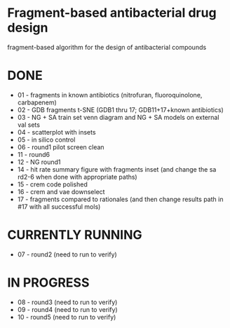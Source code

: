 # Fragment-based antibacterial drug design
fragment-based algorithm for the design of antibacterial compounds

# DONE
* 01 - fragments in known antibiotics (nitrofuran, fluoroquinolone, carbapenem)
* 02 - GDB fragments t-SNE (GDB1 thru 17; GDB11+17+known antibiotics)
* 03 - NG + SA train set venn diagram and NG + SA models on external val sets
* 04 - scatterplot with insets
* 05 - in silico control
* 06 - round1 pilot screen clean
* 11 - round6
* 12 - NG round1
* 14 - hit rate summary figure with fragments inset (and change the sa rd2-6 when done with appropriate paths)
* 15 - crem code polished
* 16 - crem and vae downselect
* 17 - fragments compared to rationales (and then change results path in #17 with all successful mols)

# CURRENTLY RUNNING
* 07 - round2 (need to run to verify)
  
# IN PROGRESS
* 08 - round3 (need to run to verify)
* 09 - round4 (need to run to verify)
* 10 - round5 (need to run to verify)
